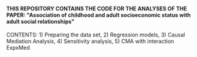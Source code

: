 #### THIS REPOSITORY CONTAINS THE CODE FOR THE ANALYSES OF THE PAPER: "Association of childhood and adult socioeconomic status with adult social relationships" ####
CONTENTS: 1) Preparing the data set, 2) Regression models, 3) Causal Mediation Analysis, 4) Sensitivity analysis, 5) CMA with interaction ExpxMed
